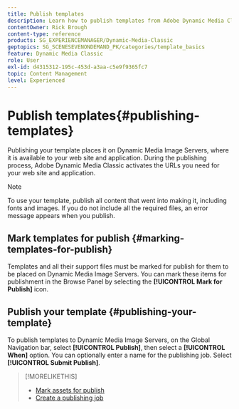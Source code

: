 ```yaml
---
title: Publish templates
description: Learn how to publish templates from Adobe Dynamic Media Classic.
contentOwner: Rick Brough
content-type: reference
products: SG_EXPERIENCEMANAGER/Dynamic-Media-Classic
geptopics: SG_SCENESEVENONDEMAND_PK/categories/template_basics
feature: Dynamic Media Classic
role: User
exl-id: d4315312-195c-453d-a3aa-c5e9f9365fc7
topic: Content Management
level: Experienced
---
```

# Publish templates{#publishing-templates}

Publishing your template places it on Dynamic Media Image Servers, where it is available to your web site and application. During the publishing process, Adobe Dynamic Media Classic activates the URLs you need for your web site and application.

>[!NOTE]
>
>To use your template, publish all content that went into making it, including fonts and images. If you do not include all the required files, an error message appears when you publish.

## Mark templates for publish {#marking-templates-for-publish}

Templates and all their support files must be marked for publish for them to be placed on Dynamic Media Image Servers. You can mark these items for publishment in the Browse Panel by selecting the **[!UICONTROL Mark for Publish]** icon.

## Publish your template {#publishing-your-template}

To publish templates to Dynamic Media Image Servers, on the Global Navigation bar, select **[!UICONTROL Publish]**, then select a **[!UICONTROL When]** option. You can optionally enter a name for the publishing job. Select **[!UICONTROL Submit Publish]**.

>[!MORELIKETHIS]
>
>* [Mark assets for publish](publishing-files.md#publish_after_uploading)
>* [Create a publishing job](publishing-files.md#creating_a_publish_job)
